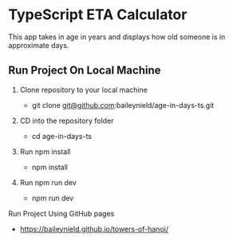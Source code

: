 # TypeScript ETA Calculator

This app takes in age in years and displays how old someone is in approximate days.

## Run Project On Local Machine

1. Clone repository to your local machine
    - git clone git@github.com:baileynield/age-in-days-ts.git

2. CD into the repository folder
    - cd age-in-days-ts

3. Run npm install
    - npm install

4. Run npm run dev
    - npm run dev

Run Project Using GitHub pages

- https://baileynield.github.io/towers-of-hanoi/
